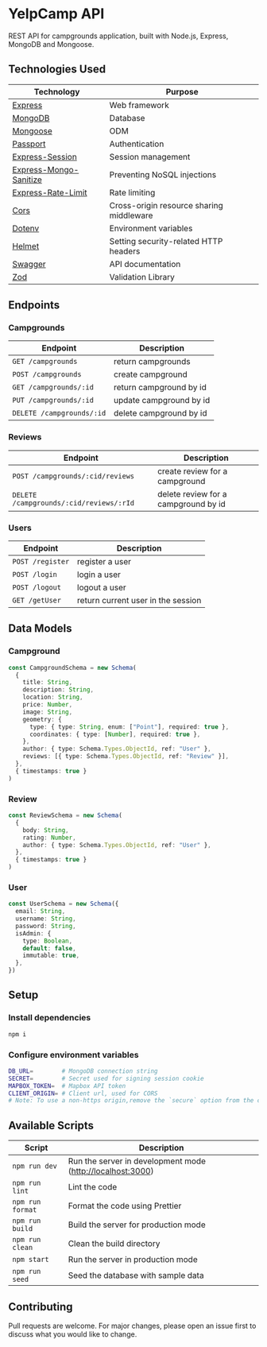 # YelpCamp API

REST API for campgrounds application, built with Node.js, Express, MongoDB and Mongoose.

## Technologies Used

| Technology                                                                     | Purpose                                  |
| ------------------------------------------------------------------------------ | ---------------------------------------- |
| [Express](http://expressjs.com/)                                               | Web framework                            |
| [MongoDB](https://mongodb.com/)                                                | Database                                 |
| [Mongoose](https://mongoosejs.com/)                                            | ODM                                      |
| [Passport](http://passportjs.org/)                                             | Authentication                           |
| [Express-Session](https://npmjs.com/package/express-session)                   | Session management                       |
| [Express-Mongo-Sanitize](https://www.npmjs.com/package/express-mongo-sanitize) | Preventing NoSQL injections              |
| [Express-Rate-Limit](https://www.npmjs.com/package/express-rate-limit)         | Rate limiting                            |
| [Cors](https://npmjs.com/package/cors)                                         | Cross-origin resource sharing middleware |
| [Dotenv](https://npmjs.com/package/dotenv)                                     | Environment variables                    |
| [Helmet](https://helmetjs.github.io/)                                          | Setting security-related HTTP headers    |
| [Swagger](https://swagger.io/)                                                 | API documentation                        |
| [Zod](https://zod.dev/)                                                        | Validation Library                       |

## Endpoints

### Campgrounds

| Endpoint                  | Description             |
| ------------------------- | ----------------------- |
| `GET /campgrounds`        | return campgrounds      |
| `POST /campgrounds`       | create campground       |
| `GET /campgrounds/:id`    | return campground by id |
| `PUT /campgrounds/:id`    | update campground by id |
| `DELETE /campgrounds/:id` | delete campground by id |

### Reviews

| Endpoint                                | Description                          |
| --------------------------------------- | ------------------------------------ |
| `POST /campgrounds/:cid/reviews`        | create review for a campground       |
| `DELETE /campgrounds/:cid/reviews/:rId` | delete review for a campground by id |

### Users

| Endpoint         | Description                        |
| ---------------- | ---------------------------------- |
| `POST /register` | register a user                    |
| `POST /login`    | login a user                       |
| `POST /logout`   | logout a user                      |
| `GET /getUser`   | return current user in the session |

## Data Models

### Campground

```ts
const CampgroundSchema = new Schema(
  {
    title: String,
    description: String,
    location: String,
    price: Number,
    image: String,
    geometry: {
      type: { type: String, enum: ["Point"], required: true },
      coordinates: { type: [Number], required: true },
    },
    author: { type: Schema.Types.ObjectId, ref: "User" },
    reviews: [{ type: Schema.Types.ObjectId, ref: "Review" }],
  },
  { timestamps: true }
)
```

### Review

```ts
const ReviewSchema = new Schema(
  {
    body: String,
    rating: Number,
    author: { type: Schema.Types.ObjectId, ref: "User" },
  },
  { timestamps: true }
)
```

### User

```ts
const UserSchema = new Schema({
  email: String,
  username: String,
  password: String,
  isAdmin: {
    type: Boolean,
    default: false,
    immutable: true,
  },
})
```

## Setup

### Install dependencies

```bash
npm i
```

### Configure environment variables

```bash
DB_URL=        # MongoDB connection string
SECRET=        # Secret used for signing session cookie
MAPBOX_TOKEN=  # Mapbox API token
CLIENT_ORIGIN= # Client url, used for CORS
# Note: To use a non-https origin,remove the `secure` option from the cookie session
```

## Available Scripts

| Script           | Description                                                  |
| ---------------- | ------------------------------------------------------------ |
| `npm run dev`    | Run the server in development mode (<http://localhost:3000>) |
| `npm run lint`   | Lint the code                                                |
| `npm run format` | Format the code using Prettier                               |
| `npm run build`  | Build the server for production mode                         |
| `npm run clean`  | Clean the build directory                                    |
| `npm start`      | Run the server in production mode                            |
| `npm run seed`   | Seed the database with sample data                           |

## Contributing

Pull requests are welcome. For major changes, please open an issue first to discuss what you would like to change.
